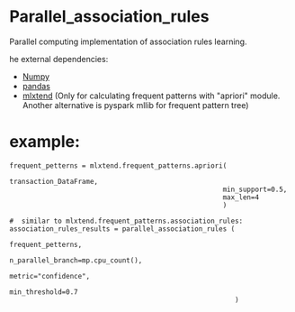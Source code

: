 # Parallel_association_rules
Parallel computing implementation of association rules learning.

he external dependencies:
 * [Numpy](http://www.numpy.org/)
 * [pandas](https://pandas.pydata.org/) 
 * [mlxtend](http://rasbt.github.io/mlxtend/user_guide/frequent_patterns/association_rules/#association-rules-generation-from-frequent-itemsets) (Only for calculating frequent patterns with "apriori" module. Another alternative is pyspark mllib for frequent pattern tree)



# example:
```
frequent_petterns = mlxtend.frequent_patterns.apriori(
                                                     transaction_DataFrame,
                                                     min_support=0.5,
                                                     max_len=4
                                                     )
                                                     
#  similar to mlxtend.frequent_patterns.association_rules:                                                    
association_rules_results = parallel_association_rules (
                                                        frequent_petterns,
                                                        n_parallel_branch=mp.cpu_count(),
                                                        metric="confidence",
                                                        min_threshold=0.7
                                                        )
```
